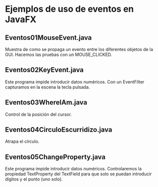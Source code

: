# Ejemplos de uso de eventos en JavaFX

## Eventos01MouseEvent.java

Muestra de como se propaga un evento entre los diferentes objetos de la GUI. Hacemos las pruebas con un MOUSE_CLICKED.

## Eventos02KeyEvent.java

Este programa impide introducir datos numéricos. Con un EventFilter capturamos en la escena la tecla pulsada.

## Eventos03WhereIAm.java 

Control de la posición del cursor.

## Eventos04CirculoEscurridizo.java

Atrapa el círculo.

## Eventos05ChangeProperty.java

Este programa impide introducir datos numéricos. Controlaremos la propiedad TextProperty del TextField para que solo se puedan introducir dígitos y el punto (uno solo).